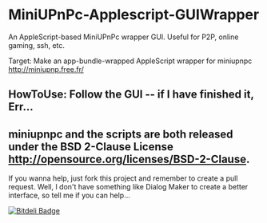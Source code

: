 MiniUPnPc-Applescript-GUIWrapper
================================

An AppleScript-based MiniUPnPc wrapper GUI. Useful for P2P, online gaming, ssh, etc.

Target: Make an app-bundle-wrapped AppleScript wrapper for miniupnpc <http://miniupnp.free.fr/>

HowToUse: Follow the GUI -- if I have finished it, Err...
---
miniupnpc and the scripts are both released under the BSD 2-Clause License <http://opensource.org/licenses/BSD-2-Clause>.
---

If you wanna help, just fork this project and remember to create a pull request.
Well, I don't have something like Dialog Maker to create a better interface, so tell me if you can help…

[![Bitdeli Badge](https://d2weczhvl823v0.cloudfront.net/Arthur200000/miniupnpc-applescript-guiwrapper/trend.png)](https://bitdeli.com/free "Bitdeli Badge")

